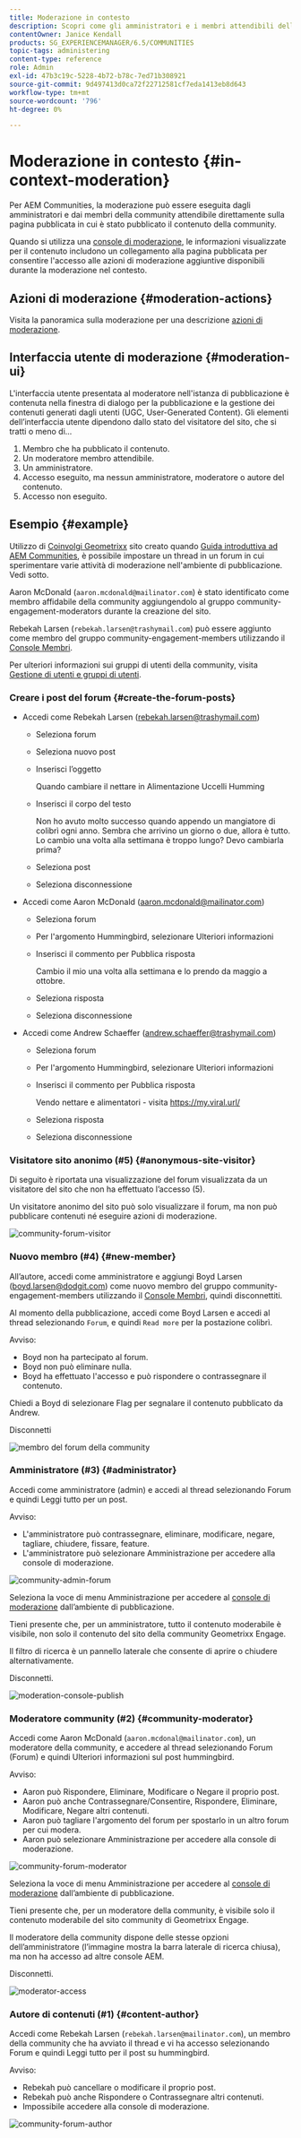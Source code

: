 ```yaml
---
title: Moderazione in contesto
description: Scopri come gli amministratori e i membri attendibili della community possono eseguire azioni di moderazione in Adobe Experience Manager Communities.
contentOwner: Janice Kendall
products: SG_EXPERIENCEMANAGER/6.5/COMMUNITIES
topic-tags: administering
content-type: reference
role: Admin
exl-id: 47b3c19c-5228-4b72-b78c-7ed71b308921
source-git-commit: 9d497413d0ca72f22712581cf7eda1413eb8d643
workflow-type: tm+mt
source-wordcount: '796'
ht-degree: 0%

---
```


# Moderazione in contesto {#in-context-moderation}

Per AEM Communities, la moderazione può essere eseguita dagli amministratori e dai membri della community attendibile direttamente sulla pagina pubblicata in cui è stato pubblicato il contenuto della community.

Quando si utilizza una [console di moderazione](moderation.md), le informazioni visualizzate per il contenuto includono un collegamento alla pagina pubblicata per consentire l&#39;accesso alle azioni di moderazione aggiuntive disponibili durante la moderazione nel contesto.

## Azioni di moderazione {#moderation-actions}

Visita la panoramica sulla moderazione per una descrizione [azioni di moderazione](moderate-ugc.md#moderation-actions).

## Interfaccia utente di moderazione {#moderation-ui}

L&#39;interfaccia utente presentata al moderatore nell&#39;istanza di pubblicazione è contenuta nella finestra di dialogo per la pubblicazione e la gestione dei contenuti generati dagli utenti (UGC, User-Generated Content). Gli elementi dell’interfaccia utente dipendono dallo stato del visitatore del sito, che si tratti o meno di...

1. Membro che ha pubblicato il contenuto.
1. Un moderatore membro attendibile.
1. Un amministratore.
1. Accesso eseguito, ma nessun amministratore, moderatore o autore del contenuto.
1. Accesso non eseguito.

## Esempio {#example}

Utilizzo di [Coinvolgi Geometrixx](http://localhost:4503/content/sites/engage/en.html) sito creato quando [Guida introduttiva ad AEM Communities](getting-started.md), è possibile impostare un thread in un forum in cui sperimentare varie attività di moderazione nell&#39;ambiente di pubblicazione. Vedi sotto.

Aaron McDonald (`aaron.mcdonald@mailinator.com`) è stato identificato come membro affidabile della community aggiungendolo al gruppo community-engagement-moderators durante la creazione del sito.

Rebekah Larsen (`rebekah.larsen@trashymail.com`) può essere aggiunto come membro del gruppo community-engagement-members utilizzando il [Console Membri](members.md).

Per ulteriori informazioni sui gruppi di utenti della community, visita [Gestione di utenti e gruppi di utenti](users.md).

### Creare i post del forum {#create-the-forum-posts}

* Accedi come Rebekah Larsen (rebekah.larsen@trashymail.com)

   * Seleziona forum
   * Seleziona nuovo post
   * Inserisci l’oggetto

     Quando cambiare il nettare in Alimentazione Uccelli Humming

   * Inserisci il corpo del testo

     Non ho avuto molto successo quando appendo un mangiatore di colibrì ogni anno. Sembra che arrivino un giorno o due, allora è tutto. Lo cambio una volta alla settimana è troppo lungo? Devo cambiarla prima?

   * Seleziona post
   * Seleziona disconnessione

* Accedi come Aaron McDonald (aaron.mcdonald@mailinator.com)

   * Seleziona forum
   * Per l&#39;argomento Hummingbird, selezionare Ulteriori informazioni
   * Inserisci il commento per Pubblica risposta

     Cambio il mio una volta alla settimana e lo prendo da maggio a ottobre.

   * Seleziona risposta
   * Seleziona disconnessione

* Accedi come Andrew Schaeffer (andrew.schaeffer@trashymail.com)

   * Seleziona forum
   * Per l&#39;argomento Hummingbird, selezionare Ulteriori informazioni
   * Inserisci il commento per Pubblica risposta

     Vendo nettare e alimentatori - visita https://my.viral.url/

   * Seleziona risposta
   * Seleziona disconnessione

### Visitatore sito anonimo (#5) {#anonymous-site-visitor}

Di seguito è riportata una visualizzazione del forum visualizzata da un visitatore del sito che non ha effettuato l’accesso (5).

Un visitatore anonimo del sito può solo visualizzare il forum, ma non può pubblicare contenuti né eseguire azioni di moderazione.

![community-forum-visitor](assets/community-forum-visitor.png)

### Nuovo membro (#4) {#new-member}

All’autore, accedi come amministratore e aggiungi Boyd Larsen (boyd.larsen@dodgit.com) come nuovo membro del gruppo community-engagement-members utilizzando il [Console Membri](members.md), quindi disconnettiti.

Al momento della pubblicazione, accedi come Boyd Larsen e accedi al thread selezionando `Forum`, e quindi `Read more` per la postazione colibrì.

Avviso:

* Boyd non ha partecipato al forum.
* Boyd non può eliminare nulla.
* Boyd ha effettuato l&#39;accesso e può rispondere o contrassegnare il contenuto.

Chiedi a Boyd di selezionare Flag per segnalare il contenuto pubblicato da Andrew.

Disconnetti

![membro del forum della community](assets/community-forum-member.png)

### Amministratore (#3) {#administrator}

Accedi come amministratore (admin) e accedi al thread selezionando Forum e quindi Leggi tutto per un post.

Avviso:

* L&#39;amministratore può contrassegnare, eliminare, modificare, negare, tagliare, chiudere, fissare, feature.
* L&#39;amministratore può selezionare Amministrazione per accedere alla console di moderazione.

![community-admin-forum](assets/community-admin-forum.png)

Seleziona la voce di menu Amministrazione per accedere al [console di moderazione](moderation.md) dall’ambiente di pubblicazione.

Tieni presente che, per un amministratore, tutto il contenuto moderabile è visibile, non solo il contenuto del sito della community Geometrixx Engage.

Il filtro di ricerca è un pannello laterale che consente di aprire o chiudere alternativamente.

Disconnetti.

![moderation-console-publish](assets/moderation-console-publish.png)

### Moderatore community (#2) {#community-moderator}

Accedi come Aaron McDonald (`aaron.mcdonal@mailinator.com`), un moderatore della community, e accedere al thread selezionando Forum (Forum) e quindi Ulteriori informazioni sul post hummingbird.

Avviso:

* Aaron può Rispondere, Eliminare, Modificare o Negare il proprio post.
* Aaron può anche Contrassegnare/Consentire, Rispondere, Eliminare, Modificare, Negare altri contenuti.
* Aaron può tagliare l&#39;argomento del forum per spostarlo in un altro forum per cui modera.
* Aaron può selezionare Amministrazione per accedere alla console di moderazione.

![community-forum-moderator](assets/community-forum-moderator.png)

Seleziona la voce di menu Amministrazione per accedere al [console di moderazione](moderation.md) dall’ambiente di pubblicazione.

Tieni presente che, per un moderatore della community, è visibile solo il contenuto moderabile del sito community di Geometrixx Engage.

Il moderatore della community dispone delle stesse opzioni dell’amministratore (l’immagine mostra la barra laterale di ricerca chiusa), ma non ha accesso ad altre console AEM.

Disconnetti.

![moderator-access](assets/moderator-access.png)

### Autore di contenuti (#1) {#content-author}

Accedi come Rebekah Larsen (`rebekah.larsen@mailinator.com`), un membro della community che ha avviato il thread e vi ha accesso selezionando Forum e quindi Leggi tutto per il post su hummingbird.

Avviso:

* Rebekah può cancellare o modificare il proprio post.
* Rebekah può anche Rispondere o Contrassegnare altri contenuti.
* Impossibile accedere alla console di moderazione.

![community-forum-author](assets/community-forum-author.png)
